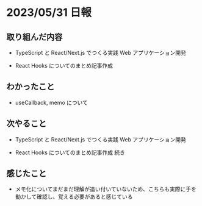 # 2023/05/31 日報

## 取り組んだ内容

- TypeScript と React/Next.js でつくる実践 Web アプリケーション開発

- React Hooks についてのまとめ記事作成

## わかったこと

- useCallback, memo について

## 次やること

- TypeScript と React/Next.js でつくる実践 Web アプリケーション開発

- React Hooks についてのまとめ記事作成 続き

## 感じたこと

- メモ化についてまだまだ理解が追い付いていないため、こちらも実際に手を動かして確認し、覚える必要があると感じている

